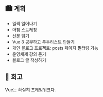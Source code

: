## 🏙️ 계획

- 일찍 일어나기
- 아침 스트레칭
- 신문 읽기
- Vue 3 공부하고 투두리스트 만들기
- 개인 블로그 프로젝트: posts 페이지 필터링 기능
- 운영체제 강의 듣기
- 블로그 글 작성하기

## 🌆 회고

Vue는 확실히 프레임워크다.